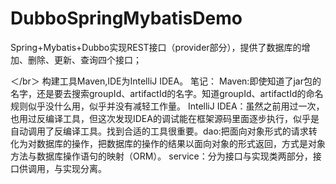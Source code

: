 # DubboSpringMybatisDemo
Spring+Mybatis+Dubbo实现REST接口（provider部分），提供了数据库的增加、删除、更新、查询四个接口；


＜/br＞
构建工具Maven,IDE为IntelliJ IDEA。
笔记：
Maven:即使知道了jar包的名字，还是要去搜索groupId、artifactId的名字。知道groupId、artifactId的命名规则似乎没什么用，似乎并没有减轻工作量。
IntelliJ IDEA：虽然之前用过一次，也用过反编译工具，但这次发现IDEA的调试能在框架源码里面逐步执行，似乎是自动调用了反编译工具。找到合适的工具很重要。dao:把面向对象形式的请求转化为对数据库的操作，把数据库的操作的结果以面向对象的形式返回，方式是对象方法与数据库操作语句的映射（ORM）。
service：分为接口与实现类两部分，接口供调用，与实现分离。
